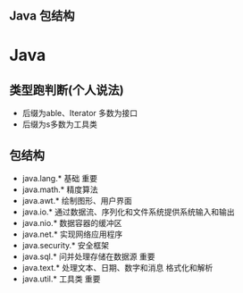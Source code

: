 Java 包结构
---
# Java

## 类型跑判断(个人说法)
- 后缀为able、Iterator 多数为接口
- 后缀为s多数为工具类

## 包结构

- java.lang.* 基础 重要
- java.math.* 精度算法
- java.awt.* 绘制图形、用户界面
- java.io.* 通过数据流、序列化和文件系统提供系统输入和输出
- java.nio.* 数据容器的缓冲区
- java.net.* 实现网络应用程序
- java.security.* 安全框架
- java.sql.* 问并处理存储在数据源 重要
- java.text.* 处理文本、日期、数字和消息 格式化和解析
- java.util.* 工具类  重要
